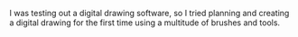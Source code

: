 I was testing out a digital drawing software, so I tried planning and creating a digital drawing for the first time using a multitude of brushes and tools. 
